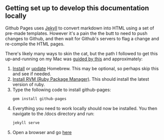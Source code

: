 ## Getting set up to develop this documentation locally

Github Pages uses [Jekyll](https://jekyllrb.com/) to convert markdown into HTML using a set of pre-made templates. However it's a pain the the butt to need to push changes to Github, and then wait for Github's servers to flag a change and re-compile the HTML pages.

There's likely many ways to skin the cat, but the path I followed to get this up-and-running on my Mac was [guided by this](http://kbroman.org/simple_site/pages/local_test.html) and approximately:
1. [Install](https://brew.sh/) or [update](https://docs.brew.sh/FAQ) Homebrew. This may be optional, so perhaps skip this and see if needed.
1. [Install RVM \(Ruby Package Manager\)](http://rvm.io/). This should install the latest version of ruby.
1. Type the following code to install github-pages:
	```bash
	gem install github-pages
	```
1. Everything you need to work locally should now be installed. You then navigate to the /docs directory and run:
	```bash
	jekyll serve
	```
1. Open a browser and go [here](http://localhost:4000)
